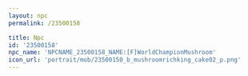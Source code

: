 ```yaml
---
layout: npc
permalink: /23500158

title: Npc
id: '23500158'
npc_name: 'NPCNAME_23500158_NAME:[F]WorldChampionMushroom'
icon_url: 'portrait/mob/23500150_b_mushroomrichking_cake02_p.png'
---
```

